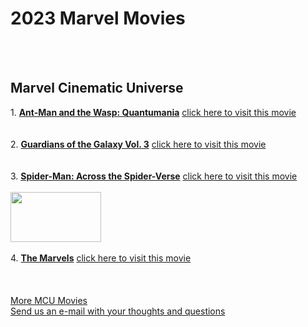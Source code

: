 <html>

<head>
  
</head>

<body>
  <h1>2023 Marvel Movies</h1>
  <br>
  <br>
  <h2>Marvel Cinematic Universe</h2>
   1. <u><strong>Ant-Man and the Wasp: Quantumania</strong></u> <a href="https://screenrant.com/upcoming-marvel-movies-2023-release-dates/">click here to visit this movie</a>
   <br>
   <img src="../../Pictures/Saved Pictures/blob.jpg" alt="">
   <br>
     <br>
   <br>
  2.  <u><strong>Guardians of the Galaxy Vol. 3</strong></u>   <a href="https://screenrant.com/upcoming-marvel-movies-2023-release-dates/">click here to visit this movie</a>
  <br>
   <br>
   <img src="../Pictures/blob (1).jpg" alt="">
   <br>
   <br>
 3.  <u><strong>Spider-Man: Across the Spider-Verse</strong></u>  <a href="https://screenrant.com/upcoming-marvel-movies-2023-release-dates/">click here to visit this movie</a>
 <br>
   <br>
   <img src="../Pictures/blob sm.jpg" width="145" height="80" alt="">
   <br>
   <br>
  4. <u><strong>The Marvels</strong></u>   <a href="https://screenrant.com/upcoming-marvel-movies-2023-release-dates/">click here to visit this movie</a>
  <br>
   <br>
   <img src="../Pictures/blob marvel.jpg" alt="">
   <br>
   <br>
   <br>
   <a href="https://screenrant.com/tag/mcu/" title="More MCU Movies">More MCU Movies</a>
   <br>
   <a href="mailto:patriciaprejean@gmail.com?subject=">Send us an e-mail with your thoughts and questions</a>
</body>

</html>
